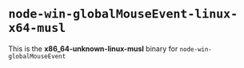 # `node-win-globalMouseEvent-linux-x64-musl`

This is the **x86_64-unknown-linux-musl** binary for `node-win-globalMouseEvent`
